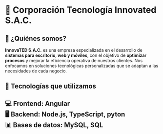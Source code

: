 
# 🏢 Corporación Tecnología Innovated S.A.C.

## 📌 ¿Quiénes somos?  
**InnovaTED S.A.C.** es una empresa especializada en el desarrollo de **sistemas para escritorio, web y móviles**, con el objetivo de **optimizar procesos** y mejorar la eficiencia operativa de nuestros clientes. Nos enfocamos en soluciones tecnológicas personalizadas que se adaptan a las necesidades de cada negocio.  

## 🔧 Tecnologías que utilizamos  
💻 **Frontend:** Angular  
🖥 **Backend:** Node.js, TypeScript, pyton  
📊 **Bases de datos:** MySQL, SQL 
---

